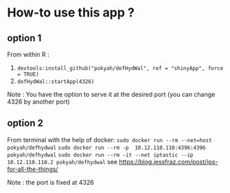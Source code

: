 # How-to use this app ?

## option 1

From within R :
1. `devtools:install_github("pokyah/defHydWal", ref = "shinyApp", force = TRUE)`
2. `defHydWal::startApp(4326)`

Note : You have the option to serve it at the desired port (you can change 4326 by another port)

## option 2

From terminal with the help of docker:
`sudo docker run --rm --net=host pokyah/defhydwal`
`sudo docker run --rm -p  10.12.110.110:4396:4396 pokyah/defhydwal`
`sudo docker run --rm -it --net iptastic --ip 10.12.110.110.2 pokyah/defhydwal` see https://blog.jessfraz.com/post/ips-for-all-the-things/

Note : the port is fixed at 4326

